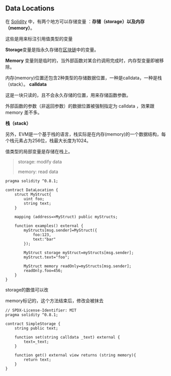 ## Data Locations

在 [Solidity](https://so.csdn.net/so/search?q=Solidity&spm=1001.2101.3001.7020) 中，有两个地方可以存储变量 ：**存储（storage）以及内存（memory）**。

这些是用来标注引用值类型的变量

**Storage**变量是指永久存储在[区块链](https://so.csdn.net/so/search?q=区块链&spm=1001.2101.3001.7020)中的变量。

**Memory** 变量则是临时的，当外部函数对某合约调用完成时，内存型变量即被移除。

内存(memory)位置还包含2种类型的存储数据位置，一种是calldata，一种是栈（stack）。
**calldata**

这是一块只读的，且不会永久存储的位置，用来存储函数参数。

外部函数的参数（非返回参数）的数据位置被强制指定为 calldata ，效果跟 memory 差不多。

**栈（stack）**

另外，EVM是一个基于栈的语言，栈实际是在内存(memory)的一个数据结构，每个栈元素占为256位，栈最大长度为1024。

值类型的局部变量是存储在栈上。

> storage: modify data
>
> memory: read data
>

```solidity
pragma solidity ^0.8.1;

contract DataLocation {
    struct MyStruct{
        uint foo;
        string text;
    }

    mapping (address=>MyStruct) public myStructs;

    function examples() external {
        myStructs[msg.sender]=MyStruct({
            foo:123,
            text:"bar"
        });

        MyStruct storage myStruct=myStructs[msg.sender];
        myStruct.text="foo";

        MyStruct memory readOnly=myStructs[msg.sender];
        readOnly.foo=456;
    }
}

```

storage的数值可以改

memory标记的，这个方法结束后，修改会被抹去

```solidity
// SPDX-License-Identifier: MIT
pragma solidity ^0.8.1;

contract SimpleStorage {
    string public text;

    function set(string calldata _text) external {
        text=_text;
    }

    function get() external view returns (string memory){
        return text;
    }
}

```

